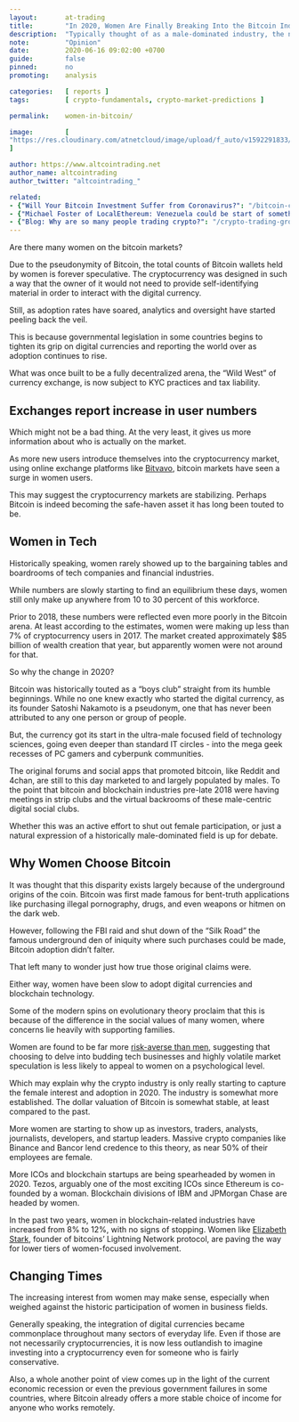 ```yaml
---
layout:       at-trading
title:        "In 2020, Women Are Finally Breaking Into the Bitcoin Industry"
description:  "Typically thought of as a male-dominated industry, the numbers of women on the crypto markets are reportedly increasing. Why is that and what does it mean?"
note:         "Opinion"
date:         2020-06-16 09:02:00 +0700
guide:        false
pinned:       no
promoting:    analysis

categories:   [ reports ]
tags:         [ crypto-fundamentals, crypto-market-predictions ]

permalink:    women-in-bitcoin/

image:        [
"https://res.cloudinary.com/atnetcloud/image/upload/f_auto/v1592291833/atnet/women-in-crypto_zdi4bt.jpg"
]

author: https://www.altcointrading.net
author_name: altcointrading
author_twitter: "altcointrading_"

related:
- {"Will Your Bitcoin Investment Suffer from Coronavirus?": "/bitcoin-coronavirus-crisis/"}
- {"Michael Foster of LocalEthereum: Venezuela could be start of something bigger": "/localethereum-venezuela-crypto/"}
- {"Blog: Why are so many people trading crypto?": "/crypto-trading-growth/"}
---
```


Are there many women on the bitcoin markets?

Due to the pseudonymity of Bitcoin, the total counts of Bitcoin wallets held by women is forever speculative. The cryptocurrency was designed in such a way that the owner of it would not need to provide self-identifying material in order to interact with the digital currency.

Still, as adoption rates have soared, analytics and oversight have started peeling back the veil.

This is because governmental legislation in some countries begins to tighten its grip on digital currencies and reporting the world over as adoption continues to rise.

What was once built to be a fully decentralized arena, the “Wild West” of currency exchange, is now subject to KYC practices and tax liability.  


## Exchanges report increase in user numbers

Which might not be a bad thing. At the very least, it gives us more information about who is actually on the market.

As more new users introduce themselves into the cryptocurrency market, using online exchange platforms like [Bitvavo](https://bitvavo.com/en/), bitcoin markets have seen a surge in women users.

This may suggest the cryptocurrency markets are stabilizing. Perhaps Bitcoin is indeed becoming the safe-haven asset it has long been touted to be.


## Women in Tech

Historically speaking, women rarely showed up to the bargaining tables and boardrooms of tech companies and financial industries.

While numbers are slowly starting to find an equilibrium these days, women still only make up anywhere from 10 to 30 percent of this workforce.

Prior to 2018, these numbers were reflected even more poorly in the Bitcoin arena. At least according to the estimates, women were making up less than 7% of cryptocurrency users in 2017. The market created approximately $85 billion of wealth creation that year, but apparently women were not around for that.

So why the change in 2020?

Bitcoin was historically touted as a “boys club” straight from its humble beginnings. While no one knew exactly who started the digital currency, as its founder Satoshi Nakamoto is a pseudonym, one that has never been attributed to any one person or group of people.

But, the currency got its start in the ultra-male focused field of technology sciences, going even deeper than standard IT circles - into the mega geek recesses of PC gamers and cyberpunk communities.

The original forums and social apps that promoted bitcoin, like Reddit and 4chan, are still to this day marketed to and largely populated by males. To the point that bitcoin and blockchain industries pre-late 2018 were having meetings in strip clubs and the virtual backrooms of these male-centric digital social clubs.

Whether this was an active effort to shut out female participation, or just a natural expression of a historically male-dominated field is up for debate.


## Why Women Choose Bitcoin

It was thought that this disparity exists largely because of the underground origins of the coin. Bitcoin was first made famous for bent-truth applications like purchasing illegal pornography, drugs, and even weapons or hitmen on the dark web.

However, following the FBI raid and shut down of the “Silk Road” the famous underground den of iniquity where such purchases could be made, Bitcoin adoption didn’t falter.

That left many to wonder just how true those original claims were.

Either way, women have been slow to adopt digital currencies and blockchain technology.

Some of the modern spins on evolutionary theory proclaim that this is because of the difference in the social values of many women, where concerns lie heavily with supporting families.

Women are found to be far more [risk-averse than men](https://www.nber.org/papers/w14713.pdf), suggesting that choosing to delve into budding tech businesses and highly volatile market speculation is less likely to appeal to women on a psychological level.

Which may explain why the crypto industry is only really starting to capture the female interest and adoption in 2020. The industry is somewhat more established. The dollar valuation of Bitcoin is somewhat stable, at least compared to the past.

More women are starting to show up as investors, traders, analysts, journalists, developers, and startup leaders. Massive crypto companies like Binance and Bancor lend credence to this theory, as near 50% of their employees are female.

More ICOs and blockchain startups are being spearheaded by women in 2020. Tezos, arguably one of the most exciting ICOs since Ethereum is co-founded by a woman. Blockchain divisions of IBM and JPMorgan Chase are headed by women.

In the past two years, women in blockchain-related industries have increased from 8% to 12%, with no signs of stopping. Women like [Elizabeth Stark](https://fortune.com/the-ledger-40-under-40/2018/elizabeth-stark/), founder of bitcoins’ Lightning Network protocol, are paving the way for lower tiers of women-focused involvement.


## Changing Times

The increasing interest from women may make sense, especially when weighed against the historic participation of women in business fields.

Generally speaking, the integration of digital currencies became commonplace throughout many sectors of everyday life. Even if those are not necessarily cryptocurrencies, it is now less outlandish to imagine investing into a cryptocurrency even for someone who is fairly conservative.

Also, a whole another point of view comes up in the light of the current economic recession or even the previous government failures in some countries, where Bitcoin already offers a more stable choice of income for anyone who works remotely.
